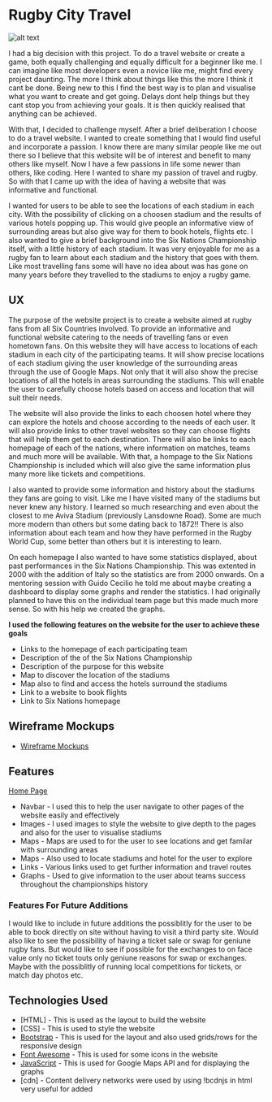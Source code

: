 # Rugby City Travel

![alt text](https://github.com/mattjboland/ci-milestonetwo/blob/master/assets/images/Avivastadium.jpg)

I had a big decision with this project. To do a travel website or create a game, both equally challenging and equally
difficult for a beginner like me. I can imagine like most developers even a novice like me, might find every project 
daunting. The more I think about things like this the more I think it cant be done. Being new to this I find the best way
is to plan and visualise what you want to create and get going. Delays dont help things but they cant stop you from 
achieving your goals. It is then quickly realised that anything can be achieved.

With that, I decided to challenge myself. After a brief deliberation I choose to do a travel website. I wanted to create
something that I would find useful and incorporate a passion. I know there are many similar people like me out there so I 
believe that this website will be of interest and benefit to many others like myself. Now I have a few passions in life 
some newer than others, like coding. Here I wanted to share my passion of travel and rugby. So with that I came up with
the idea of having a website that was informative and functional. 

I wanted for users to be able to see the locations of each stadium in each city. With the possibility of clicking on a 
choosen stadium and the results of various hotels popping up. This would give people an informative view of surrounding
areas but also give way for them to book hotels, flights etc. I also wanted to give a brief background into the Six
Nations Championship itself, with a little history of each stadium. It was very enjoyable for me as a rugby fan to learn
about each stadium and the history that goes with them. Like most travelling fans some will have no idea about was has
gone on many years before they travelled to the stadiums to enjoy a rugby game.

## UX

The purpose of the website project is to create a website aimed at rugby fans from all Six Countries involved. To provide
an informative and functional website catering to the needs of travelling fans or even hometown fans. On this website they 
will have access to locations of each stadium in each city of the participating teams. It will show precise locations of
each stadium giving the user knowledge of the surrounding areas through the use of Google Maps. Not only that it will
also show the precise locations of all the hotels in areas surrounding the stadiums. This will enable the user to carefully
choose hotels based on access and location that will suit their needs.

The website will also provide the links to each choosen hotel where they can explore the hotels and choose according to the
needs of each user. It will also provide links to other travel websites so they can choose flights that will help them
get to each destination. There will also be links to each homepage of each of the nations, where information on matches,
teams and much more will be available. With that, a hompage to the Six Nations Championship is included which will also
give the same information plus many more like tickets and competitions.

I also wanted to provide some information and history about the stadiums they fans are going to visit. Like me I have visited
many of the stadiums but never knew any history. I learned so much researching and even about the closest to me Aviva 
Stadium (previously Lansdowne Road). Some are much more modern than others but some dating back to 1872!! There is also 
information about each team and how they have performed in the Rugby World Cup, some better than others but it is 
interesting to learn.

On each homepage I also wanted to have some statistics displayed, about past performances in the Six Nations Championship. 
This was extented in 2000 with the addition of Italy so the statistics are from 2000 onwards. On a mentoring session
with Guido Cecilio he told me about maybe creating a dashboard to display some graphs and render the statistics. I had 
originally planned to have this on the individual team page but this made much more sense. So with his help we created 
the graphs.

**I used the following features on the website for the user to achieve these goals**

* Links to the homepage of each participating team
* Description of the of the Six Nations Championship
* Description of the purpose for this website
* Map to discover the location of the stadiums
* Map also to find and access the hotels surround the stadiums
* Link to a website to book flights
* Link to Six Nations homepage

## Wireframe Mockups

* [Wireframe Mockups](https://github.com/mattjboland/ci-milestonetwo/blob/master/assets/wireframe-mockups/Rugby%20City%20Travel.pdf)

## Features

[Home Page](https://mattjboland.github.io/ci-milestonetwo/)

* Navbar - I used this to help the user navigate to other pages of the website easily and effectively
* Images - I used images to style the website to give depth to the pages and also for the user to visualise stadiums
* Maps - Maps are used to for the user to see locations and get familar with surrounding areas
* Maps - Also used to locate stadiums and hotel for the user to explore
* Links - Various links used to get further information and travel routes
* Graphs - Used to give information to the user about teams success throughout the championships history

### Features For Future Additions

I would like to include in future additions the possiblitly for the user to be able to book directly on site without having
to visit a third party site. Would also like to see the possibility of having a ticket sale or swap for geniune rugby fans.
But would like to see if possible for the exchanges to on face value only no ticket touts only geniune reasons for swap
or exchanges. Maybe with the possiblitly of running local competitions for tickets, or match day photos etc.

## Technologies Used

* [HTML] - This is used as the layout to build the website
* [CSS] - This is used to style the website
* [Bootstrap](https://getbootstrap.com/) - This is used for the layout and also used grids/rows for the responsive design
* [Font Awesome](https://fontawesome.com/) - This is used for some icons in the website
* [JavaScript](https://www.javascript.com/) - This is used for Google Maps API and for displaying the graphs
* [cdn] - Content delivery networks were used by using !bcdnjs in html very useful for added <script>

## Testing

I have thoroughly tested the website and was unable to find any bad links. Everything is working as is supposed to. I 
clicked all links to make sure everything is as it should be. It was all working fine until I came across a problem with 
my gh-avatar link to GitHub, it wasnt working correctly. On inspection I had a mistake in the link and fixed 
accordingly. 

I did a lot of testing and checking the Map functionality. I created a testing repository separate to the project 
repository [https://github.com/mattjboland/testing] this enabled me to set up and test the maps functionality as well
as continue with the project. The idea behind this was to keep separate and merge at the end. It was a great way to get
everything thing right and I could easily go back and forth. I found if something went wrong or wasn't exactly how it
should have been it didn't immediately affect other element of the project going on around. I implemented a testing
repository on my last project where I copied code out and was able to test and solve problems easy and then merge it back
when ready.

I was also having an issue with the logo, Ireland the link wasnt loading. I tried several time but the page wasnt loading.
The link was working though just the page wasnt loading. After checking several times the link it was correct. The page 
after a while loaded after the error 500 Internal Server Error so the issue wasnt the link.

Another problem I encountered was the display on the bg images used throughout the website. On some browser the background
opacity was easily fixed in css. But some browsers the backgound images was too bright ang hindered the text in the 
paragraphs making it very hard to read. I tried many solutions but none of which seemed to work. Changing the text, 
changing the opacity, adding a z-index but still no solution. It was mainly occurring on my iPhone 11 and iPad mini. So
it was time for Google. It was then I realised that the browsers on Apple (Safari) and some other do not support the 
opacity feature. Chrome which is the main browser I use was perfect eveytime so it was a real head scratcher, but was so
relieved when I discover this.

## Issues and Bugs

As with a lot of project the issues and bugs are always present. I have learned from this to keep note a bit better of a 
few more to help with this section. But probably best I cant remember them all as this section would be far too long.

Using BootStrap code especially rows and columns can cause issues, especially when usin them in a specific way. I had
many problems with location of the icons in the row and this caused an issus when viewing on smaller browser screens. I 
finally fixed the problem with a lot of researching on BootStrap itself but mainly Google and StackOverflow.

I also had a problem with the NavBar, it was correctly or easily moving throught the links and with a quick visit again to 
StackOverflow I quickly found the solution. It should have been clear to me on Bootstrap but for some reason it wasn't 
coming easily to me although it was there. It was as simple as moving the active element to right .html and it worked
perfectly.

Again this issue or a similar one was occuring with the footer. Especially on my dashboard.html. The footer was covering
all the graphs and I couldnt figure it out. Unfortunately I ran out of time on this one so I just removed the footer
entirely from the dashboard as it doesnt really serve a purpose there. Its only a temporary solution but I will continue
to find the correct solution for this.

With the dashboard.html I had issues with rendering the graphs. I had orignally intended on having this on each html page 
for each team but Guido thought it would be better to have on a dashboard. It does look better. It was tricky to manipulate
the values from the .csv file but patience I was able to figure it out. I would have moced this code to the testing repo
but that was too full with the maps so I solved the issue there.

I had some issues with the with the maps.js for the hotels. The use of Google Maps APIs is tricky but all the information
and code is there and its just a matter of using it right. When I was adding the stadium to the hotel map along with all
the green hotel icons. When I searched the Google Places API keeps the list of all the results so I had to add the 
stadium to the end of the results so that it would be shown too. Most of the code for this was from the APIs but when I 
encountered a problem searching on Google along with StackOverflow provided the answers need to resolve the issues. while
researching I was able to learn that you can use some custom items for the marker so I replaced the original red marker
in the stadiums map with a rugby_ball.png I found.

Another issue I had with the testing for the maps is because the APIs are restricted so temporarily testing was a
nightmare. I had to use the deployed or published site to make sure the maps were working correctly. One reflection of 
this problem I couldn have just unrestricted everything on the API but I wasnt sure if that was the best way as the calls
from the API are restricted.

## Validation

I have checked the code on [https://validator.w3.org/nu/#textarea] 

I checked the code for all .html and style.css. No major errors were reported, however some small minor errors were
occuring. So I addressed all them and fixed where necessary. The main repeating error was section lacks heading so that 
was easily solved. Another error was a heading tag was used but empty so I fixed that.

Another error I came across was the images not having alt="" so that was an easy fix. 

## Deployment

I deployed my website via GitHub pages and is currently published at [https://mattjboland.github.io/ci-milestonetwo/]

This is the one section I have previously lacked on. I learned from my last project the my commit messages were vague
or even non existent. So for this project, I made sure when commiting to GitHub that my messages were clear and consise
as to be easily interpreted. I may have missed a few here and there but I generally feel a major improvement was made.

I had orignally used cloud9 and then was made to switch to AWS cloud which I didnt find easy to use. I then used GitHub 
and Gitpod and found this a much better way and easier. All code was in GitPod and committed to GitHub. I feel this
way works best for me as I find it easily navigated. 

## Credits

**Content**

For the NavBar I used BootStrap NavBar based from the CI coursework and similar to the one I previously used. The most
of this is directly from BootStrap ut modified it to suit my page and from ideas on the course content.

The Logos for the teams was based from BootStrap but styled with images from Wikipedia. I downloaded these and adjusted
the to fit. If I had more time I would probably try to find ones without a white background like the Ireland logo but time
was against me. I will try solve this for future. I did try through CSS but I couldnt figure it out.

Headings and Paragraphs are standard, but styled and modified to suit this website. Added some images to the .html pages
for the teams. Also used a specific image of each home stadium for each home team page for effect. All these images were
taken from Wikipedia as well as the facts and figures for descriptions. I did cross reference these with the Kaggle Six
Nations Data csv file I recieved from Guido as well as other reputable Six Nations Sites to make sure information at the 
time was correct. 

For the Stadium maps. I used code from CI coursework on a module for the Resume Project along with code from Google Maps
API and Google Places API. I manipulated the code for the maps to show the stadiums accurate locations. Then I used all 
the information from Google, the APIs and the code for the site is all there to be used. I was able to modify it that the 
stadium locations were on the stadium map and when clicked the hotels would be visable on the hotels map. All the code
is there and with various different animations like Animation.DROP can be used and to make it look and work better.

I used a link to Skyscanner for flights. I took the image from Wikipedia and used the image as the link to the site.

For the footer element again I used Code from CI Coursework with image from Wikipedia for the Six Nation link, also from 
Wikipedia. Within the element I also used Code from CI coursework and provided a link to my Github repositories. I got 
this idea from CI and set up an image in my Github and used that as the link. I was going to have some other element like
a call from the GitHub to view repositories but again time was an issue. Maybe this is something I can add is later.

All the teams .html pages are all information and images used from Wikipedia. I was careful using the info and I cross
referenced the info to make sure at the time of development it was accurate.

For the dashboard.html, this was orignally planned for the statistics to be included on the home teams .html page. But on 
reflection and advise from Guido it was decided to have this enitrely separate and it really works and really adds to the 
website. So I have Guido my mentor to thank for that.

**Media Content**

All media content was sepcifically taken from the Wikipedia wesite. Downloaded and modified to fit when and where needed. I 
modified the sizes of the logos and flags on paint. The larger images were modified with CSS styling.

## Acknowledgements

* [Code Institute](https://codeinstitute.net/) I used parts of code from the modules, coursework and projects. 
* [Bootstrap](https://getbootstrap.com/) I used Bootstraps Navbar and grid examples in my website.
* [StackOverflow](https://stackoverflow.com/) This website was used as a reference for problem and tips.
* [W3schools](https://www.w3schools.com/) I used this website when I encountered some problems with my code.
* [Slack](https://slack.com/intl/en-ie/) I also used this website for help on code and errors.
* [CSSTricks](https://css-tricks.com/) I also found this site useful for hints and tips.
* Guido Cecilio, Guido is my mentor and his help and patience on this project was incredible. I learned so much from 
our meetings and without his knowledge and information it would have been an impossible task. I am so grateful for his 
help.
* Paul Brennan, a friend of mine who was always at the end of the phone to help with some issues I couldnt resolve.
